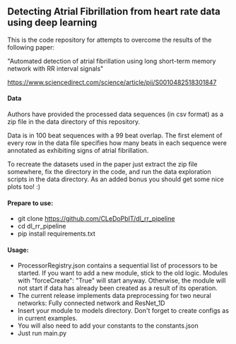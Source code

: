 ## Detecting Atrial Fibrillation from heart rate data using deep learning

This is the code repository for attempts to overcome the results of the following paper:

"Automated detection of atrial fibrillation using long short-term memory network with RR interval signals"

https://www.sciencedirect.com/science/article/pii/S0010482518301847


#### Data

Authors have provided the processed data sequences (in csv format) as a zip file in the data directory of this repository.

Data is in 100 beat sequences with a 99 beat overlap.  The first element of every row in the data file specifies how many beats in each sequence were annotated as exhibiting signs of atrial fibrillation.

To recreate the datasets used in the paper just extract the zip file somewhere, fix the directory in the code, and run the data exploration scripts in the data directory.  As an added bonus you should get some nice plots too! :)


#### Prepare to use:
  * git clone https://github.com/CLeDoPbIT/dl_rr_pipeline
  * cd dl_rr_pipeline
  * pip install requirements.txt  
 
#### Usage:
  * ProcessorRegistry.json contains a sequential list of processors to be started. If you want to add a new module, stick to the old logic. Modules with "forceCreate": "True" will start anyway. Otherwise, the module will not start if data has already been created as a result of its operation.
  * The current release implements data preprocessing for two neural networks: Fully connected network and ResNet_1D
  * Insert your module to models directory. Don't forget to create configs as in current examples.
  * You will also need to add your constants to the constants.json
  * Just run main.py
